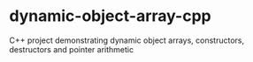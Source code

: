 # dynamic-object-array-cpp
C++ project demonstrating dynamic object arrays, constructors, destructors and pointer arithmetic
